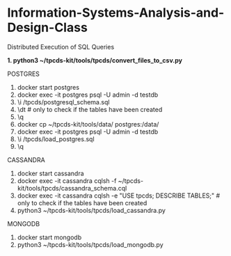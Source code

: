 # Information-Systems-Analysis-and-Design-Class
 Distributed Execution of SQL Queries

**1. python3 ~/tpcds-kit/tools/tpcds/convert_files_to_csv.py**

POSTGRES
1.  docker start postgres
2. docker exec -it postgres psql -U admin -d testdb
3. \i /tpcds/postgresql_schema.sql
4. \dt # only to check if the tables have been created
5. \q
6. docker cp ~/tpcds-kit/tools/data/ postgres:/data/
7. docker exec -it postgres psql -U admin -d testdb
8. \i /tpcds/load_postgres.sql
9. \q

CASSANDRA
1. docker start cassandra
2. docker exec -it cassandra cqlsh -f ~/tpcds-kit/tools/tpcds/cassandra_schema.cql
3. docker exec -it cassandra cqlsh -e "USE tpcds; DESCRIBE TABLES;" # only to check if the tables have been created
4. python3 ~/tpcds-kit/tools/tpcds/load_cassandra.py

MONGODB
1. docker start mongodb
2. python3 ~/tpcds-kit/tools/tpcds/load_mongodb.py
